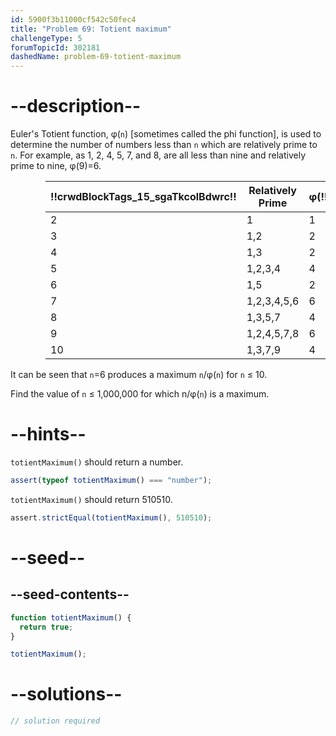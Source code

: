 ```yaml
---
id: 5900f3b11000cf542c50fec4
title: "Problem 69: Totient maximum"
challengeType: 5
forumTopicId: 302181
dashedName: problem-69-totient-maximum
---
```


# --description--

Euler's Totient function, φ(`n`) \[sometimes called the phi function], is used to determine the number of numbers less than `n` which are relatively prime to `n`. For example, as 1, 2, 4, 5, 7, and 8, are all less than nine and relatively prime to nine, φ(9)=6.

<div style='margin-left: 4em;'>

| !!crwdBlockTags_15_sgaTkcolBdwrc!! | Relatively Prime | φ(!!crwdBlockTags_16_sgaTkcolBdwrc!!) | !!crwdBlockTags_17_sgaTkcolBdwrc!!/φ(!!crwdBlockTags_18_sgaTkcolBdwrc!!) |
| ---------------------------------- | ---------------- | ------------------------------------- | ------------------------------------------------------------------------ |
| 2                                  | 1                | 1                                     | 2                                                                        |
| 3                                  | 1,2              | 2                                     | 1.5                                                                      |
| 4                                  | 1,3              | 2                                     | 2                                                                        |
| 5                                  | 1,2,3,4          | 4                                     | 1.25                                                                     |
| 6                                  | 1,5              | 2                                     | 3                                                                        |
| 7                                  | 1,2,3,4,5,6      | 6                                     | 1.1666...                                                                |
| 8                                  | 1,3,5,7          | 4                                     | 2                                                                        |
| 9                                  | 1,2,4,5,7,8      | 6                                     | 1.5                                                                      |
| 10                                 | 1,3,7,9          | 4                                     | 2.5                                                                      |

</div>

It can be seen that `n`=6 produces a maximum `n`/φ(`n`) for `n` ≤ 10.

Find the value of `n` ≤ 1,000,000 for which n/φ(`n`) is a maximum.

# --hints--

`totientMaximum()` should return a number.

```js
assert(typeof totientMaximum() === "number");
```

`totientMaximum()` should return 510510.

```js
assert.strictEqual(totientMaximum(), 510510);
```

# --seed--

## --seed-contents--

```js
function totientMaximum() {
  return true;
}

totientMaximum();
```

# --solutions--

```js
// solution required
```
